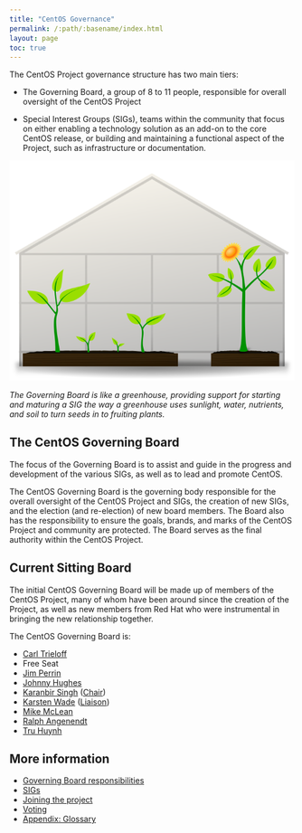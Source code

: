 ```yaml
---
title: "CentOS Governance"
permalink: /:path/:basename/index.html
layout: page
toc: true
---
```


The CentOS Project governance structure has two main tiers: 

* The Governing Board, a group of 8 to 11 people, responsible for overall
  oversight of the CentOS Project

* Special Interest Groups (SIGs), teams within the community that focus on
  either enabling a technology solution as an add-on to the core CentOS
  release, or building and maintaining a functional aspect of the Project, such
  as infrastructure or documentation.

<div class="captioned-image">
  <img class="img-responsive" src="/about/governance/governance-greenhouse.png" alt="Image describing the board">
  <div class="caption">
    <p><i>The Governing Board is like a greenhouse, providing support for starting and maturing a SIG the way a greenhouse uses sunlight, water, nutrients, and soil to turn seeds in to fruiting plants.</i></p>
  </div>
</div>

## The CentOS Governing Board

The focus of the Governing Board is to assist and guide in the progress and
development of the various SIGs, as well as to lead and promote CentOS.

The CentOS Governing Board is the governing body responsible for the overall
oversight of the CentOS Project and SIGs, the creation of new SIGs, and the
election (and re-election) of new board members. The Board also has the
responsibility to ensure the goals, brands, and marks of the CentOS Project and
community are protected. The Board serves as the final authority within the
CentOS Project.

## Current Sitting Board

The initial CentOS Governing Board will be made up of members of the CentOS
Project, many of whom have been around since the creation of the Project, as
well as new members from Red Hat who were instrumental in bringing the new
relationship together. 

The CentOS Governing Board is:

* [Carl Trieloff](http://wiki.centos.org/CarlTrieloff)
* Free Seat
* [Jim Perrin](http://wiki.centos.org/JimPerrin)
* [Johnny Hughes](http://wiki.centos.org/JohnnyHughes)
* [Karanbir Singh](http://wiki.centos.org/KaranbirSingh) ([Chair](/about/governance/board-responsibilities/#chair-responsibilities))
* [Karsten Wade](http://wiki.centos.org/KarstenWade) ([Liaison](/about/governance/board-responsibilities/#red-hat-liaison-responsibilities))
* [Mike McLean](http://wiki.centos.org/MikeMcLean)
* [Ralph Angenendt](http://wiki.centos.org/RalphAngenendt)
* [Tru Huynh](http://wiki.centos.org/TruHuynh)

## More information

* [Governing Board responsibilities](/about/governance/board-responsibilities)
* [SIGs](/about/governance/sigs)
* [Joining the project](/about/governance/joining-the-project)
* [Voting](/about/governance/voting)
* [Appendix:  Glossary](/about/governance/appendix-glossary)
